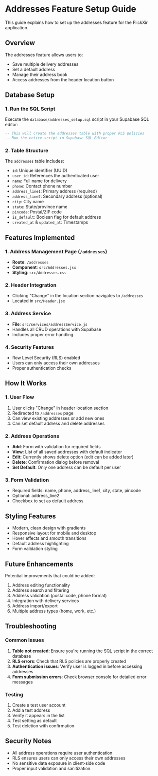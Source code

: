 # Addresses Feature Setup Guide

This guide explains how to set up the addresses feature for the FlickXir application.

## Overview

The addresses feature allows users to:
- Save multiple delivery addresses
- Set a default address
- Manage their address book
- Access addresses from the header location button

## Database Setup

### 1. Run the SQL Script

Execute the `database/addresses_setup.sql` script in your Supabase SQL editor:

```sql
-- This will create the addresses table with proper RLS policies
-- Run the entire script in Supabase SQL Editor
```

### 2. Table Structure

The `addresses` table includes:
- `id`: Unique identifier (UUID)
- `user_id`: References the authenticated user
- `name`: Full name for delivery
- `phone`: Contact phone number
- `address_line1`: Primary address (required)
- `address_line2`: Secondary address (optional)
- `city`: City name
- `state`: State/province name
- `pincode`: Postal/ZIP code
- `is_default`: Boolean flag for default address
- `created_at` & `updated_at`: Timestamps

## Features Implemented

### 1. Address Management Page (`/addresses`)
- **Route**: `/addresses`
- **Component**: `src/Addresses.jsx`
- **Styling**: `src/Addresses.css`

### 2. Header Integration
- Clicking "Change" in the location section navigates to `/addresses`
- Located in `src/Header.jsx`

### 3. Address Service
- **File**: `src/services/addressService.js`
- Handles all CRUD operations with Supabase
- Includes proper error handling

### 4. Security Features
- Row Level Security (RLS) enabled
- Users can only access their own addresses
- Proper authentication checks

## How It Works

### 1. User Flow
1. User clicks "Change" in header location section
2. Redirected to `/addresses` page
3. Can view existing addresses or add new ones
4. Can set default address and delete addresses

### 2. Address Operations
- **Add**: Form with validation for required fields
- **View**: List of all saved addresses with default indicator
- **Edit**: Currently shows delete option (edit can be added later)
- **Delete**: Confirmation dialog before removal
- **Set Default**: Only one address can be default per user

### 3. Form Validation
- Required fields: name, phone, address_line1, city, state, pincode
- Optional: address_line2
- Checkbox to set as default address

## Styling Features

- Modern, clean design with gradients
- Responsive layout for mobile and desktop
- Hover effects and smooth transitions
- Default address highlighting
- Form validation styling

## Future Enhancements

Potential improvements that could be added:
1. Address editing functionality
2. Address search and filtering
3. Address validation (postal code, phone format)
4. Integration with delivery services
5. Address import/export
6. Multiple address types (home, work, etc.)

## Troubleshooting

### Common Issues

1. **Table not created**: Ensure you're running the SQL script in the correct database
2. **RLS errors**: Check that RLS policies are properly created
3. **Authentication issues**: Verify user is logged in before accessing addresses
4. **Form submission errors**: Check browser console for detailed error messages

### Testing

1. Create a test user account
2. Add a test address
3. Verify it appears in the list
4. Test setting as default
5. Test deletion with confirmation

## Security Notes

- All address operations require user authentication
- RLS ensures users can only access their own addresses
- No sensitive data exposure in client-side code
- Proper input validation and sanitization
